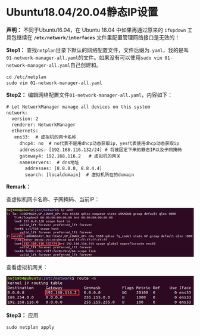 # Ubuntu18.04/20.04静态IP设置

**声明：** 不同于Ubuntu16.04，在 Ubuntu 18.04 中如果再通过原来的 `ifupdown` 工具包继续在 **`/etc/network/interfaces`** 文件里配置管理网络接口是无效的！

**Step1：** 查找`netplan`目录下默认的网络配置文件，文件后缀为`.yaml`，我的是叫`01-network-manager-all.yaml`的文件。如果没有可以使用`sudo vim 01-network-manager-all.yaml`自己创建和。

```shell
cd /etc/netplan
sudo vim 01-network-manager-all.yaml
```

**Step2：** 编辑网络配置文件`01-network-manager-all.yaml`，内容如下：

```vim
# Let NetworkManager manage all devices on this system
network:
  version: 2
  renderer: NetworkManager
  ethernets:
   ens33:  # 虚拟机的网卡名称
     dhcp4: no  # no代表不是用dhcp动态获取ip，yes代表使用dhcp动态获取ip
     addresses: [192.168.116.132/24] # 将被固定下来的静态IP以及子网掩码
     gateway4: 192.168.116.2   # 虚拟机的网关
     nameservers:  # dns地址
       addresses: [8.8.8.8, 8.8.4.4]
       search: [localdomain]  # 虚拟机所在的domain
```

**Remark：** 

查虚拟机网卡名称、子网掩码、当前IP：

![](images/image14.png)

查看虚拟机网关：

![](images/image15.png)

**Step3：** 应用

```shell
sudo netplan apply
```


